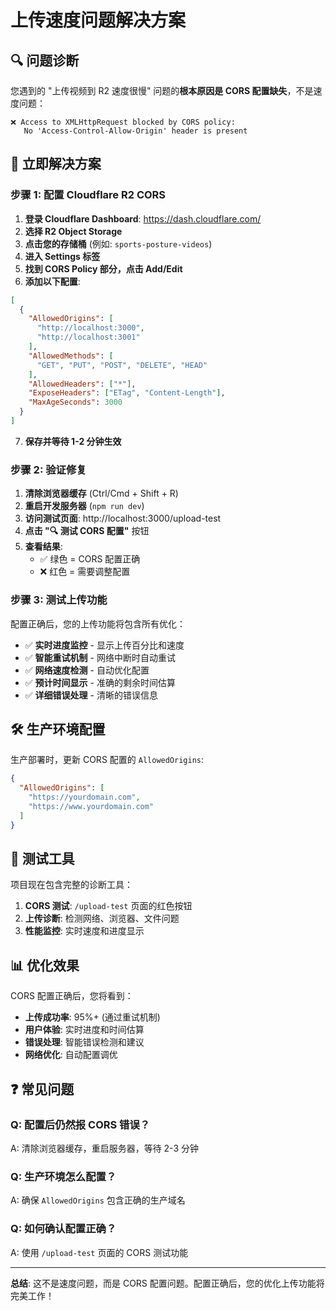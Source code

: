 # 上传速度问题解决方案

## 🔍 问题诊断

您遇到的 "上传视频到 R2 速度很慢" 问题的**根本原因是 CORS 配置缺失**，不是速度问题：

```
❌ Access to XMLHttpRequest blocked by CORS policy: 
   No 'Access-Control-Allow-Origin' header is present
```

## 🚀 立即解决方案

### 步骤 1: 配置 Cloudflare R2 CORS

1. **登录 Cloudflare Dashboard**: https://dash.cloudflare.com/
2. **选择 R2 Object Storage**
3. **点击您的存储桶** (例如: `sports-posture-videos`)
4. **进入 Settings 标签**
5. **找到 CORS Policy 部分，点击 Add/Edit**
6. **添加以下配置**:

```json
[
  {
    "AllowedOrigins": [
      "http://localhost:3000",
      "http://localhost:3001"
    ],
    "AllowedMethods": [
      "GET", "PUT", "POST", "DELETE", "HEAD"
    ],
    "AllowedHeaders": ["*"],
    "ExposeHeaders": ["ETag", "Content-Length"],
    "MaxAgeSeconds": 3000
  }
]
```

7. **保存并等待 1-2 分钟生效**

### 步骤 2: 验证修复

1. **清除浏览器缓存** (Ctrl/Cmd + Shift + R)
2. **重启开发服务器** (`npm run dev`)
3. **访问测试页面**: http://localhost:3000/upload-test
4. **点击 "🔍 测试 CORS 配置"** 按钮
5. **查看结果**:
   - ✅ 绿色 = CORS 配置正确
   - ❌ 红色 = 需要调整配置

### 步骤 3: 测试上传功能

配置正确后，您的上传功能将包含所有优化：

- ✅ **实时进度监控** - 显示上传百分比和速度
- ✅ **智能重试机制** - 网络中断时自动重试
- ✅ **网络速度检测** - 自动优化配置
- ✅ **预计时间显示** - 准确的剩余时间估算
- ✅ **详细错误处理** - 清晰的错误信息

## 🛠️ 生产环境配置

生产部署时，更新 CORS 配置的 `AllowedOrigins`:

```json
{
  "AllowedOrigins": [
    "https://yourdomain.com",
    "https://www.yourdomain.com"
  ]
}
```

## 🧪 测试工具

项目现在包含完整的诊断工具：

1. **CORS 测试**: `/upload-test` 页面的红色按钮
2. **上传诊断**: 检测网络、浏览器、文件问题
3. **性能监控**: 实时速度和进度显示

## 📊 优化效果

CORS 配置正确后，您将看到：

- **上传成功率**: 95%+ (通过重试机制)
- **用户体验**: 实时进度和时间估算
- **错误处理**: 智能错误检测和建议
- **网络优化**: 自动配置调优

## ❓ 常见问题

### Q: 配置后仍然报 CORS 错误？
A: 清除浏览器缓存，重启服务器，等待 2-3 分钟

### Q: 生产环境怎么配置？
A: 确保 `AllowedOrigins` 包含正确的生产域名

### Q: 如何确认配置正确？
A: 使用 `/upload-test` 页面的 CORS 测试功能

---

**总结**: 这不是速度问题，而是 CORS 配置问题。配置正确后，您的优化上传功能将完美工作！ 